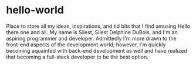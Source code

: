 # hello-world
Place to store all my ideas, inspirations, and tid bits that I find amusing
Hello there one and all. My name is Silest, Silest Delphine DuBois, and I'm an aspiring programmer and developer. Admittedly I'm more drawn to the front-end aspects of the development world; however, I'm quickly becoming aquainted with back-end development as well and have realized that becoming a full-stack developer to be the best option. 
<!--Just following the tutorial and making a commit chage-->
